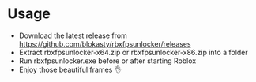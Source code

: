 # Usage 
- Download the latest release from https://github.com/blokasty/rbxfpsunlocker/releases
- Extract rbxfpsunlocker-x64.zip or rbxfpsunlocker-x86.zip into a folder
- Run rbxfpsunlocker.exe before or after starting Roblox
- Enjoy those beautiful frames 👌
